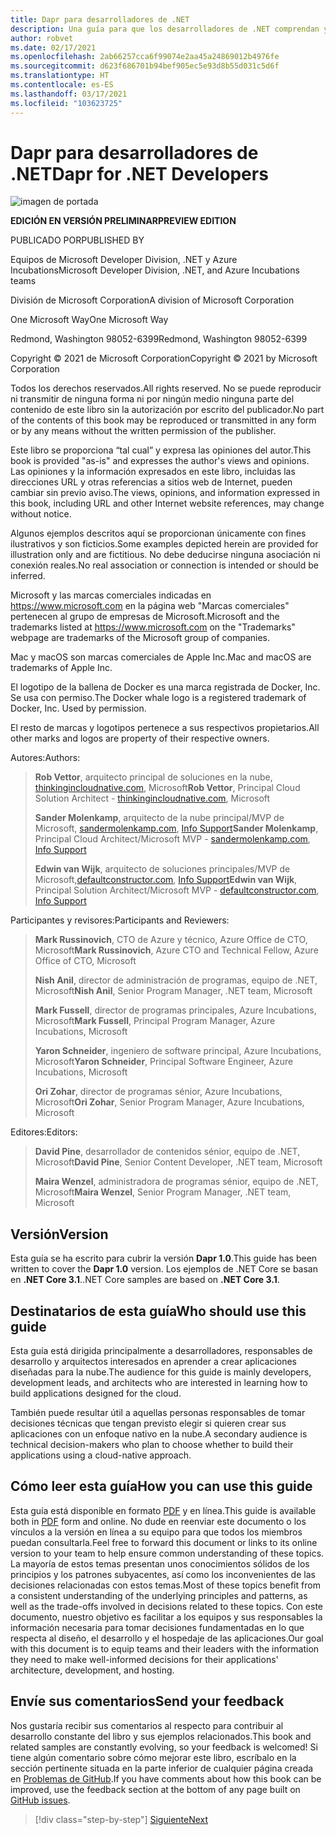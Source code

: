 ```yaml
---
title: Dapr para desarrolladores de .NET
description: Una guía para que los desarrolladores de .NET comprendan y aprovechen toda la eficacia de Distributed Apps Runtime de código abierto de Microsoft.
author: robvet
ms.date: 02/17/2021
ms.openlocfilehash: 2ab66257cca6f99074e2aa45a24869012b4976fe
ms.sourcegitcommit: d623f686701b94bef905ec5e93d8b55d031c5d6f
ms.translationtype: HT
ms.contentlocale: es-ES
ms.lasthandoff: 03/17/2021
ms.locfileid: "103623725"
---
```

# <a name="dapr-for-net-developers"></a><span data-ttu-id="7dea4-103">Dapr para desarrolladores de .NET</span><span class="sxs-lookup"><span data-stu-id="7dea4-103">Dapr for .NET Developers</span></span>

![imagen de portada](./media/cover.png)

<span data-ttu-id="7dea4-105">**EDICIÓN EN VERSIÓN PRELIMINAR**</span><span class="sxs-lookup"><span data-stu-id="7dea4-105">**PREVIEW EDITION**</span></span>

<span data-ttu-id="7dea4-106">PUBLICADO POR</span><span class="sxs-lookup"><span data-stu-id="7dea4-106">PUBLISHED BY</span></span>

<span data-ttu-id="7dea4-107">Equipos de Microsoft Developer Division, .NET y Azure Incubations</span><span class="sxs-lookup"><span data-stu-id="7dea4-107">Microsoft Developer Division, .NET, and Azure Incubations teams</span></span>

<span data-ttu-id="7dea4-108">División de Microsoft Corporation</span><span class="sxs-lookup"><span data-stu-id="7dea4-108">A division of Microsoft Corporation</span></span>

<span data-ttu-id="7dea4-109">One Microsoft Way</span><span class="sxs-lookup"><span data-stu-id="7dea4-109">One Microsoft Way</span></span>

<span data-ttu-id="7dea4-110">Redmond, Washington 98052-6399</span><span class="sxs-lookup"><span data-stu-id="7dea4-110">Redmond, Washington 98052-6399</span></span>

<span data-ttu-id="7dea4-111">Copyright &copy; 2021 de Microsoft Corporation</span><span class="sxs-lookup"><span data-stu-id="7dea4-111">Copyright &copy; 2021 by Microsoft Corporation</span></span>

<span data-ttu-id="7dea4-112">Todos los derechos reservados.</span><span class="sxs-lookup"><span data-stu-id="7dea4-112">All rights reserved.</span></span> <span data-ttu-id="7dea4-113">No se puede reproducir ni transmitir de ninguna forma ni por ningún medio ninguna parte del contenido de este libro sin la autorización por escrito del publicador.</span><span class="sxs-lookup"><span data-stu-id="7dea4-113">No part of the contents of this book may be reproduced or transmitted in any form or by any means without the written permission of the publisher.</span></span>

<span data-ttu-id="7dea4-114">Este libro se proporciona “tal cual” y expresa las opiniones del autor.</span><span class="sxs-lookup"><span data-stu-id="7dea4-114">This book is provided "as-is" and expresses the author's views and opinions.</span></span> <span data-ttu-id="7dea4-115">Las opiniones y la información expresados en este libro, incluidas las direcciones URL y otras referencias a sitios web de Internet, pueden cambiar sin previo aviso.</span><span class="sxs-lookup"><span data-stu-id="7dea4-115">The views, opinions, and information expressed in this book, including URL and other Internet website references, may change without notice.</span></span>

<span data-ttu-id="7dea4-116">Algunos ejemplos descritos aquí se proporcionan únicamente con fines ilustrativos y son ficticios.</span><span class="sxs-lookup"><span data-stu-id="7dea4-116">Some examples depicted herein are provided for illustration only and are fictitious.</span></span> <span data-ttu-id="7dea4-117">No debe deducirse ninguna asociación ni conexión reales.</span><span class="sxs-lookup"><span data-stu-id="7dea4-117">No real association or connection is intended or should be inferred.</span></span>

<span data-ttu-id="7dea4-118">Microsoft y las marcas comerciales indicadas en <https://www.microsoft.com> en la página web "Marcas comerciales" pertenecen al grupo de empresas de Microsoft.</span><span class="sxs-lookup"><span data-stu-id="7dea4-118">Microsoft and the trademarks listed at <https://www.microsoft.com> on the "Trademarks" webpage are trademarks of the Microsoft group of companies.</span></span>

<span data-ttu-id="7dea4-119">Mac y macOS son marcas comerciales de Apple Inc.</span><span class="sxs-lookup"><span data-stu-id="7dea4-119">Mac and macOS are trademarks of Apple Inc.</span></span>

<span data-ttu-id="7dea4-120">El logotipo de la ballena de Docker es una marca registrada de Docker, Inc. Se usa con permiso.</span><span class="sxs-lookup"><span data-stu-id="7dea4-120">The Docker whale logo is a registered trademark of Docker, Inc. Used by permission.</span></span>

<span data-ttu-id="7dea4-121">El resto de marcas y logotipos pertenece a sus respectivos propietarios.</span><span class="sxs-lookup"><span data-stu-id="7dea4-121">All other marks and logos are property of their respective owners.</span></span>

<span data-ttu-id="7dea4-122">Autores:</span><span class="sxs-lookup"><span data-stu-id="7dea4-122">Authors:</span></span>

> <span data-ttu-id="7dea4-123">**Rob Vettor**, arquitecto principal de soluciones en la nube, [thinkingincloudnative.com](https://thinkingincloudnative.com/about/), Microsoft</span><span class="sxs-lookup"><span data-stu-id="7dea4-123">**Rob Vettor**, Principal Cloud Solution Architect - [thinkingincloudnative.com](https://thinkingincloudnative.com/about/), Microsoft</span></span>
>
> <span data-ttu-id="7dea4-124">**Sander Molenkamp**, arquitecto de la nube principal/MVP de Microsoft, [sandermolenkamp.com](https://www.sandermolenkamp.com), [Info Support](https://www.infosupport.com/en/)</span><span class="sxs-lookup"><span data-stu-id="7dea4-124">**Sander Molenkamp**, Principal Cloud Architect/Microsoft MVP - [sandermolenkamp.com](https://www.sandermolenkamp.com), [Info Support](https://www.infosupport.com/en/)</span></span>
>
> <span data-ttu-id="7dea4-125">**Edwin van Wijk**, arquitecto de soluciones principales/MVP de Microsoft,[defaultconstructor.com](https://defaultconstructor.com), [Info Support](https://www.infosupport.com/en/)</span><span class="sxs-lookup"><span data-stu-id="7dea4-125">**Edwin van Wijk**, Principal Solution Architect/Microsoft MVP - [defaultconstructor.com](https://defaultconstructor.com), [Info Support](https://www.infosupport.com/en/)</span></span>

<span data-ttu-id="7dea4-126">Participantes y revisores:</span><span class="sxs-lookup"><span data-stu-id="7dea4-126">Participants and Reviewers:</span></span>

> <span data-ttu-id="7dea4-127">**Mark Russinovich**, CTO de Azure y técnico, Azure Office de CTO, Microsoft</span><span class="sxs-lookup"><span data-stu-id="7dea4-127">**Mark Russinovich**, Azure CTO and Technical Fellow, Azure Office of CTO, Microsoft</span></span>
>
> <span data-ttu-id="7dea4-128">**Nish Anil**, director de administración de programas, equipo de .NET, Microsoft</span><span class="sxs-lookup"><span data-stu-id="7dea4-128">**Nish Anil**, Senior Program Manager, .NET team, Microsoft</span></span>
>
> <span data-ttu-id="7dea4-129">**Mark Fussell**, director de programas principales, Azure Incubations, Microsoft</span><span class="sxs-lookup"><span data-stu-id="7dea4-129">**Mark Fussell**, Principal Program Manager, Azure Incubations, Microsoft</span></span>
>
> <span data-ttu-id="7dea4-130">**Yaron Schneider**, ingeniero de software principal, Azure Incubations, Microsoft</span><span class="sxs-lookup"><span data-stu-id="7dea4-130">**Yaron Schneider**, Principal Software Engineer, Azure Incubations, Microsoft</span></span>
>
> <span data-ttu-id="7dea4-131">**Ori Zohar**, director de programas sénior, Azure Incubations, Microsoft</span><span class="sxs-lookup"><span data-stu-id="7dea4-131">**Ori Zohar**, Senior Program Manager, Azure Incubations, Microsoft</span></span>

<span data-ttu-id="7dea4-132">Editores:</span><span class="sxs-lookup"><span data-stu-id="7dea4-132">Editors:</span></span>

> <span data-ttu-id="7dea4-133">**David Pine**, desarrollador de contenidos sénior, equipo de .NET, Microsoft</span><span class="sxs-lookup"><span data-stu-id="7dea4-133">**David Pine**, Senior Content Developer, .NET team, Microsoft</span></span>
>
> <span data-ttu-id="7dea4-134">**Maira Wenzel**, administradora de programas sénior, equipo de .NET, Microsoft</span><span class="sxs-lookup"><span data-stu-id="7dea4-134">**Maira Wenzel**, Senior Program Manager, .NET team, Microsoft</span></span>

## <a name="version"></a><span data-ttu-id="7dea4-135">Versión</span><span class="sxs-lookup"><span data-stu-id="7dea4-135">Version</span></span>

<span data-ttu-id="7dea4-136">Esta guía se ha escrito para cubrir la versión **Dapr 1.0**.</span><span class="sxs-lookup"><span data-stu-id="7dea4-136">This guide has been written to cover the **Dapr 1.0** version.</span></span> <span data-ttu-id="7dea4-137">Los ejemplos de .NET Core se basan en **.NET Core 3.1**.</span><span class="sxs-lookup"><span data-stu-id="7dea4-137">.NET Core samples are based on **.NET Core 3.1**.</span></span>

## <a name="who-should-use-this-guide"></a><span data-ttu-id="7dea4-138">Destinatarios de esta guía</span><span class="sxs-lookup"><span data-stu-id="7dea4-138">Who should use this guide</span></span>

<span data-ttu-id="7dea4-139">Esta guía está dirigida principalmente a desarrolladores, responsables de desarrollo y arquitectos interesados en aprender a crear aplicaciones diseñadas para la nube.</span><span class="sxs-lookup"><span data-stu-id="7dea4-139">The audience for this guide is mainly developers, development leads, and architects who are interested in learning how to build applications designed for the cloud.</span></span>

<span data-ttu-id="7dea4-140">También puede resultar útil a aquellas personas responsables de tomar decisiones técnicas que tengan previsto elegir si quieren crear sus aplicaciones con un enfoque nativo en la nube.</span><span class="sxs-lookup"><span data-stu-id="7dea4-140">A secondary audience is technical decision-makers who plan to choose whether to build their applications using a cloud-native approach.</span></span>

## <a name="how-you-can-use-this-guide"></a><span data-ttu-id="7dea4-141">Cómo leer esta guía</span><span class="sxs-lookup"><span data-stu-id="7dea4-141">How you can use this guide</span></span>

<span data-ttu-id="7dea4-142">Esta guía está disponible en formato [PDF](https://aka.ms/dapr-ebook) y en línea.</span><span class="sxs-lookup"><span data-stu-id="7dea4-142">This guide is available both in [PDF](https://aka.ms/dapr-ebook) form and online.</span></span> <span data-ttu-id="7dea4-143">No dude en reenviar este documento o los vínculos a la versión en línea a su equipo para que todos los miembros puedan consultarla.</span><span class="sxs-lookup"><span data-stu-id="7dea4-143">Feel free to forward this document or links to its online version to your team to help ensure common understanding of these topics.</span></span> <span data-ttu-id="7dea4-144">La mayoría de estos temas presentan unos conocimientos sólidos de los principios y los patrones subyacentes, así como los inconvenientes de las decisiones relacionadas con estos temas.</span><span class="sxs-lookup"><span data-stu-id="7dea4-144">Most of these topics benefit from a consistent understanding of the underlying principles and patterns, as well as the trade-offs involved in decisions related to these topics.</span></span> <span data-ttu-id="7dea4-145">Con este documento, nuestro objetivo es facilitar a los equipos y sus responsables la información necesaria para tomar decisiones fundamentadas en lo que respecta al diseño, el desarrollo y el hospedaje de las aplicaciones.</span><span class="sxs-lookup"><span data-stu-id="7dea4-145">Our goal with this document is to equip teams and their leaders with the information they need to make well-informed decisions for their applications' architecture, development, and hosting.</span></span>

## <a name="send-your-feedback"></a><span data-ttu-id="7dea4-146">Envíe sus comentarios</span><span class="sxs-lookup"><span data-stu-id="7dea4-146">Send your feedback</span></span>

<span data-ttu-id="7dea4-147">Nos gustaría recibir sus comentarios al respecto para contribuir al desarrollo constante del libro y sus ejemplos relacionados.</span><span class="sxs-lookup"><span data-stu-id="7dea4-147">This book and related samples are constantly evolving, so your feedback is welcomed!</span></span> <span data-ttu-id="7dea4-148">Si tiene algún comentario sobre cómo mejorar este libro, escríbalo en la sección pertinente situada en la parte inferior de cualquier página creada en [Problemas de GitHub](https://github.com/dotnet/docs/issues).</span><span class="sxs-lookup"><span data-stu-id="7dea4-148">If you have comments about how this book can be improved, use the feedback section at the bottom of any page built on [GitHub issues](https://github.com/dotnet/docs/issues).</span></span>

>[!div class="step-by-step"]
>[<span data-ttu-id="7dea4-149">Siguiente</span><span class="sxs-lookup"><span data-stu-id="7dea4-149">Next</span></span>](foreword.md)
